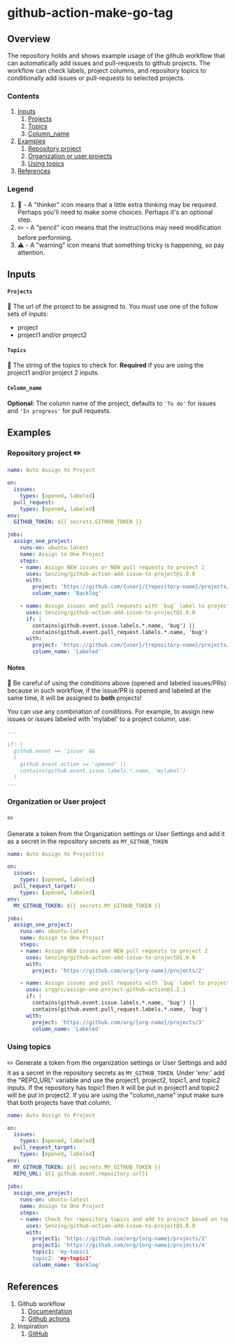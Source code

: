 # github-action-make-go-tag


## Overview

The repository holds and shows example usage of the github workflow that can automatically add issues and pull-requests to github projects. The workflow can check labels, project columns, and repository topics to conditionally add issues or pull-requests to selected projects.

### Contents

1. [Inputs](#inputs)
    1. [Projects](#projects)
    1. [Topics](#topics)
    1. [Column_name](#column_name)
1. [Examples](#examples)
    1. [Repository project](#repository-project)
    1. [Organization or user projects](#organization-or-user-project)
    1. [Using topics](#using-topics)
1. [References](#references)

### Legend

1. :thinking: - A "thinker" icon means that a little extra thinking may be required.
   Perhaps you'll need to make some choices.
   Perhaps it's an optional step.
1. :pencil2: - A "pencil" icon means that the instructions may need modification before performing.
1. :warning: - A "warning" icon means that something tricky is happening, so pay attention.

## Inputs

#### `Projects`

:thinking: The url of the project to be assigned to.
You must use one of the follow sets of inputs:
- project
- project1 and/or project2

#### `Topics` 


:thinking: The string of the topics to check for. **Required** if you are using the project1 and/or project 2 inputs.

#### `Column_name`

**Optional**: The column name of the project, defaults to `'To do'` for issues and `'In progress'` for pull requests.

## Examples

### Repository project :pencil2:

```yaml
name: Auto Assign to Project

on:
  issues:
    types: [opened, labeled]
  pull_request:
    types: [opened, labeled]
env:
  GITHUB_TOKEN: ${{ secrets.GITHUB_TOKEN }}

jobs:
  assign_one_project:
    runs-on: ubuntu-latest
    name: Assign to One Project
    steps:
    - name: Assign NEW issues or NEW pull requests to project 2
      uses: Senzing/github-action-add-issue-to-project@1.0.0
      with:
        project: 'https://github.com/{user}/{repository-name}/projects/2'
        column_name: 'Backlog'

    - name: Assign issues and pull requests with `bug` label to project 3
      uses: Senzing/github-action-add-issue-to-project@1.0.0
      if: |
        contains(github.event.issue.labels.*.name, 'bug') ||
        contains(github.event.pull_request.labels.*.name, 'bug')
      with:
        project: 'https://github.com/{user}/{repository-name}/projects/2'
        column_name: 'Labeled'
```

#### Notes
:thinking:
Be careful of using the conditions above (opened and labeled issues/PRs) because in such workflow, if the issue/PR is opened and labeled at the same time, it will be assigned to __both__ projects!


You can use any combination of conditions. For example, to assign new issues or issues labeled with 'mylabel' to a project column, use:
```yaml
...

if: |
  github.event == 'issue' &&
  (
    github.event.action == 'opened' ||
    contains(github.event.issue.labels.*.name, 'mylabel')
  )
...
```

### Organization or User project 
:pencil2:

Generate a token from the Organization settings or User Settings and add it as a secret in the repository secrets as `MY_GITHUB_TOKEN`

```yaml
name: Auto Assign to Project(s)

on:
  issues:
    types: [opened, labeled]
  pull_request_target:
    types: [opened, labeled]
env:
  MY_GITHUB_TOKEN: ${{ secrets.MY_GITHUB_TOKEN }}

jobs:
  assign_one_project:
    runs-on: ubuntu-latest
    name: Assign to One Project
    steps:
    - name: Assign NEW issues and NEW pull requests to project 2
      uses: Senzing/github-action-add-issue-to-project@1.0.0
      with:
        project: 'https://github.com/org/{org-name}/projects/2'

    - name: Assign issues and pull requests with `bug` label to project 3
      uses: srggrs/assign-one-project-github-action@1.2.1
      if: |
        contains(github.event.issue.labels.*.name, 'bug') ||
        contains(github.event.pull_request.labels.*.name, 'bug')
      with:
        project: 'https://github.com/org/{org-name}/projects/3'
        column_name: 'Labeled'
```

### Using topics 

:pencil2: Generate a token from the organization settings or User Settings and add it as a secret in the repository secrets as `MY_GITHUB_TOKEN`.
Under 'env:' add the "REPO_URL" variable and use the project1, project2, topic1, and topic2 inputs. If the repository has topic1 then it will be put in project1 and topic2 will be put in project2. If you are using the "column_name" input make sure that both projects have that column.

```yaml
name: Auto Assign to Project

on:
  issues:
    types: [opened, labeled]
  pull_request_target:
    types: [opened, labeled]
env:
  MY_GITHUB_TOKEN: ${{ secrets.MY_GITHUB_TOKEN }}
  REPO_URL: ${{ github.event.repository.url}}
  
jobs:
  assign_one_project:
    runs-on: ubuntu-latest
    name: Assign to One Project
    steps:
    - name: Check for repository topics and add to project based on topic
      uses: Senzing/github-action-add-issue-to-project@1.0.0
      with:
        project1: 'https://github.com/org/{org-name}/projects/2'
        project1: 'https://github.com/org/{org-name}/projects/4'
        topic1: 'my-topic1`
        topic2: 'my-topic2'
        column_name: 'Backlog'
```

## References

1. Github workflow
    1. [Documentation](https://docs.github.com/en/rest/reference/actions)
    1. [Github actions](https://github.com/features/actions)
1. Inspiration
    1. [GitHub](https://github.com/srggrs/assign-one-project-github-action)
